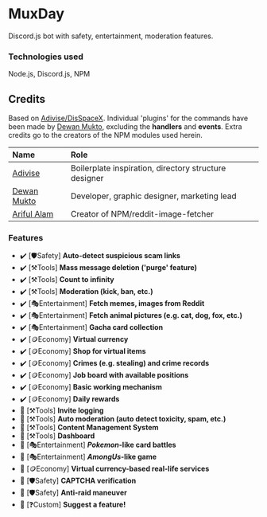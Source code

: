 # MuxDay
Discord.js bot with safety, entertainment, moderation features.

### Technologies used
Node.js, Discord.js, NPM

## Credits
Based on [Adivise/DisSpaceX](https://github.com/Adivise/DisSpaceX).
Individual 'plugins' for the commands have been made by [Dewan Mukto](), excluding the **handlers** and **events**.
Extra credits go to the creators of the NPM modules used herein.

|Name|Role|
|:---|:---|
|[Adivise](https://github.com/Adivise/)|Boilerplate inspiration, directory structure designer|
|[Dewan Mukto](https://github.com/dmimukto)|Developer, graphic designer, marketing lead|
|[Ariful Alam](https://github.com/arifszn)|Creator of NPM/reddit-image-fetcher|

### Features
- ✔️ [🛡️Safety] **Auto-detect suspicious scam links**
- ✔️ [⚒️Tools] **Mass message deletion ('purge' feature)**
- ✔️ [⚒️Tools] **Count to infinity**
- ✔️ [⚒️Tools] **Moderation (kick, ban, etc.)**
- ✔️ [🎭Entertainment] **Fetch memes, images from Reddit**
- ✔️ [🎭Entertainment] **Fetch animal pictures (e.g. cat, dog, fox, etc.)**
- ✔️ [🎭Entertainment] **Gacha card collection**
- ✔️ [🪙Economy] **Virtual currency**
- ✔️ [🪙Economy] **Shop for virtual items**
- ✔️ [🪙Economy] **Crimes (e.g. stealing) and crime records**
- ✔️ [🪙Economy] **Job board with available positions**
- ✔️ [🪙Economy] **Basic working mechanism**
- ✔️ [🪙Economy] **Daily rewards**
- 🚧 [⚒️Tools] **Invite logging**
- 🚧 [⚒️Tools] **Auto moderation (auto detect toxicity, spam, etc.)**
- 🚧 [⚒️Tools] **Content Management System**
- 🚧 [⚒️Tools] **Dashboard**
- 🚧 [🎭Entertainment] ***Pokemon*-like card battles**
- 🚧 [🎭Entertainment] ***AmongUs*-like game**
- 🚧 [🪙Economy] **Virtual currency-based real-life services**
- 🚧 [🛡️Safety] **CAPTCHA verification**
- 🚧 [🛡️Safety] **Anti-raid maneuver**
- 🚧 [❓Custom] **Suggest a feature!**
